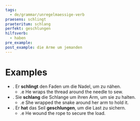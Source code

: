 ```yaml
---
tags:
  - de/grammar/unregelmaessige-verb
praesens: schlingt
praeteritum: schlang
perfekt: geschlungen
hilfsverb:
  - haben
pre_example: 
post_example: die Arme um jemanden
---
```


# Examples
- . Er **schlingt** den Faden um die Nadel, um zu nähen.
	- .e He wraps the thread around the needle to sew.
- . Sie **schlang** die Schlange um ihren Arm, um sie zu halten.
	- .e She wrapped the snake around her arm to hold it.
- . Er **hat** das Seil **geschlungen**, um die Last zu sichern.
	- .e He wound the rope to secure the load.
